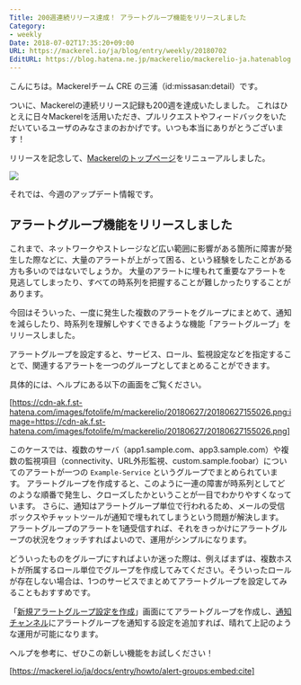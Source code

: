 ```yaml
---
Title: 200週連続リリース達成！ アラートグループ機能をリリースしました
Category:
- weekly
Date: 2018-07-02T17:35:20+09:00
URL: https://mackerel.io/ja/blog/entry/weekly/20180702
EditURL: https://blog.hatena.ne.jp/mackerelio/mackerelio-ja.hatenablog.mackerel.io/atom/entry/10257846132597344264
---
```


こんにちは。Mackerelチーム CRE の三浦（id:missasan:detail）です。

ついに、Mackerelの連続リリース記録も200週を達成いたしました。
これはひとえに日々Mackerelを活用いただき、プルリクエストやフィードバックをいただいているユーザのみなさまのおかげです。いつも本当にありがとうございます！

リリースを記念して、[Mackerelのトップページ](https://mackerel.io)をリニューアルしました。

![](https://cdn-ak.f.st-hatena.com/images/fotolife/d/daiksy/20180626/20180626171106.png)

それでは、今週のアップデート情報です。

## アラートグループ機能をリリースしました

これまで、ネットワークやストレージなど広い範囲に影響がある箇所に障害が発生した際などに、大量のアラートが上がって困る、という経験をしたことがある方も多いのではないでしょうか。
大量のアラートに埋もれて重要なアラートを見逃してしまったり、すべての時系列を把握することが難しかったりすることがあります。

今回はそういった、一度に発生した複数のアラートをグループにまとめて、通知を減らしたり、時系列を理解しやすくできるような機能「アラートグループ」をリリースしました。

アラートグループを設定すると、サービス、ロール、監視設定などを指定することで、関連するアラートを一つのグループとしてまとめることができます。

具体的には、ヘルプにある以下の画面をご覧ください。

[https://cdn-ak.f.st-hatena.com/images/fotolife/m/mackerelio/20180627/20180627155026.png:image=https://cdn-ak.f.st-hatena.com/images/fotolife/m/mackerelio/20180627/20180627155026.png]

このケースでは、複数のサーバ（app1.sample.com、app3.sample.com）や複数の監視項目（connectivity、URL外形監視、custom.sample.foobar）についてのアラートが一つの `Example-Service` というグループでまとめられています。
アラートグループを作成すると、このように一連の障害が時系列としてどのような順番で発生し、クローズしたかということが一目でわかりやすくなっています。
さらに、通知はアラートグループ単位で行われるため、メールの受信ボックスやチャットツールが通知で埋もれてしまうという問題が解決します。
アラートグループのアラートを1通受信すれば、それをきっかけにアラートグループの状況をウォッチすればよいので、運用がシンプルになります。

どういったものをグループにすればよいか迷った際は、例えばまずは、複数ホストが所属するロール単位でグループを作成してみてください。そういったロールが存在しない場合は、1つのサービスでまとめてアラートグループを設定してみることもおすすめです。

「[新規アラートグループ設定を作成](https://mackerel.io/my/alert-group-settings/-/create)」画面にてアラートグループを作成し、[通知チャンネル](https://mackerel.io/my/channels)にアラートグループを通知する設定を追加すれば、晴れて上記のような運用が可能になります。

ヘルプを参考に、ぜひこの新しい機能をお試しください！


[https://mackerel.io/ja/docs/entry/howto/alert-groups:embed:cite]
